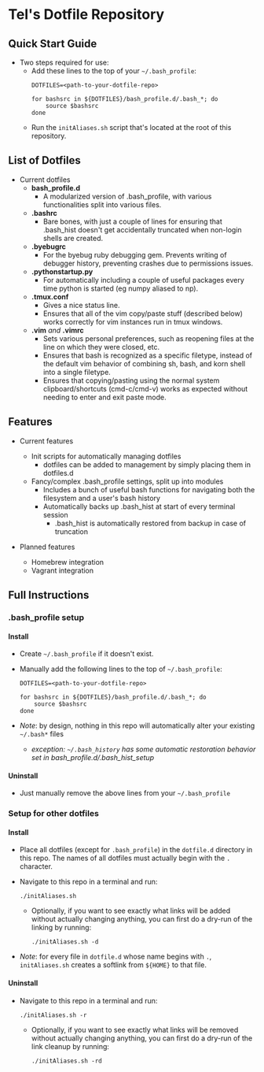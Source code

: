 # Tel's Dotfile Repository

## Quick Start Guide
- Two steps required for use:
    - Add these lines to the top of your `~/.bash_profile`:
        ```
        DOTFILES=<path-to-your-dotfile-repo>
        
        for bashsrc in ${DOTFILES}/bash_profile.d/.bash_*; do
            source $bashsrc
        done
        ```
    - Run the `initAliases.sh` script that's located at the root of this repository.

## List of Dotfiles

- Current dotfiles
    - **bash_profile.d**
        - A modularized version of .bash_profile, with various functionalities split into various files.
    - **.bashrc**
        - Bare bones, with just a couple of lines for ensuring that .bash_hist doesn't get accidentally truncated when non-login shells are created.
    - **.byebugrc**
        - For the byebug ruby debugging gem. Prevents writing of debugger history, preventing crashes due to permissions issues.
    - **.pythonstartup.py**
        - For automatically including a couple of useful packages every time python is started (eg numpy aliased to np).
    - **.tmux.conf**
        - Gives a nice status line.
        - Ensures that all of the vim copy/paste stuff (described below) works correctly for vim instances run in tmux windows.
    - **.vim** *and* **.vimrc**
        - Sets various personal preferences, such as reopening files at the line on which they were closed, etc.
        - Ensures that bash is recognized as a specific filetype, instead of the default vim behavior of combining sh, bash, and korn shell into a single filetype.
        - Ensures that copying/pasting using the normal system clipboard/shortcuts (cmd-c/cmd-v) works as expected without needing to enter and exit paste mode.

## Features

- Current features
    - Init scripts for automatically managing dotfiles
        - dotfiles can be added to management by simply placing them in dotfiles.d
    - Fancy/complex .bash_profile settings, split up into modules
        - Includes a bunch of useful bash functions for navigating both the filesystem and a user's bash history
        - Automatically backs up .bash_hist at start of every terminal session
            - .bash_hist is automatically restored from backup in case of truncation

- Planned features
    - Homebrew integration
    - Vagrant integration

## Full Instructions

### .bash_profile setup
#### Install
- Create `~/.bash_profile` if it doesn't exist.
- Manually add the following lines to the top of `~/.bash_profile`:
    
    ```
    DOTFILES=<path-to-your-dotfile-repo>
    
    for bashsrc in ${DOTFILES}/bash_profile.d/.bash_*; do
        source $bashsrc
    done
    ```
    
- *Note*: by design, nothing in this repo will automatically alter your existing `~/.bash*` files
    - *exception: `~/.bash_history` has some automatic restoration behavior set in bash_profile.d/.bash_hist_setup*

#### Uninstall
- Just manually remove the above lines from your `~/.bash_profile`

### Setup for other dotfiles
#### Install
- Place all dotfiles (except for `.bash_profile`) in the `dotfile.d` directory in this repo. The names of all dotfiles must actually begin with the `.` character.
- Navigate to this repo in a terminal and run:
    
    ```
    ./initAliases.sh
    ```
    
    - Optionally, if you want to see exactly what links will be added without actually changing anything, you can first do a dry-run of the linking by running:
    
        ```
        ./initAliases.sh -d
        ```
    
- *Note*: for every file in `dotfile.d` whose name begins with  `.`, `initAliases.sh` creates a softlink from `${HOME}` to that file.

#### Uninstall
- Navigate to this repo in a terminal and run:
    
    ```
    ./initAliases.sh -r
    ```
    
    - Optionally, if you want to see exactly what links will be removed without actually changing anything, you can first do a dry-run of the link cleanup by running:
        
        ```
        ./initAliases.sh -rd
        ```